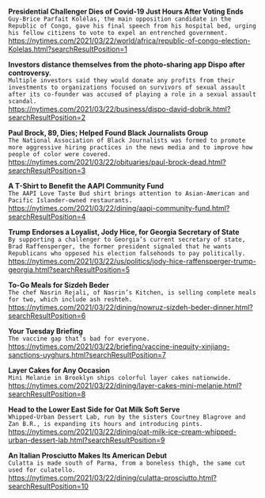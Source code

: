 **Presidential Challenger Dies of Covid-19 Just Hours After Voting Ends**\
`Guy-Brice Parfait Kolélas, the main opposition candidate in the Republic of Congo, gave his final speech from his hospital bed, urging his fellow citizens to vote to expel an entrenched government.`\
https://nytimes.com/2021/03/22/world/africa/republic-of-congo-election-Kolelas.html?searchResultPosition=1

**Investors distance themselves from the photo-sharing app Dispo after controversy.**\
`Multiple investors said they would donate any profits from their investments to organizations focused on survivors of sexual assault after its co-founder was accused of playing a role in a sexual assault scandal.`\
https://nytimes.com/2021/03/22/business/dispo-david-dobrik.html?searchResultPosition=2

**Paul Brock, 89, Dies; Helped Found Black Journalists Group**\
`The National Association of Black Journalists was formed to promote more aggressive hiring practices in the news media and to improve how people of color were covered.`\
https://nytimes.com/2021/03/22/obituaries/paul-brock-dead.html?searchResultPosition=3

**A T-Shirt to Benefit the AAPI Community Fund**\
`The AAPI Love Taste Bud shirt brings attention to Asian-American and Pacific Islander-owned restaurants.`\
https://nytimes.com/2021/03/22/dining/aapi-community-fund.html?searchResultPosition=4

**Trump Endorses a Loyalist, Jody Hice, for Georgia Secretary of State**\
`By supporting a challenger to Georgia’s current secretary of state, Brad Raffensperger, the former president signaled that he wants Republicans who opposed his election falsehoods to pay politically.`\
https://nytimes.com/2021/03/22/us/politics/jody-hice-raffensperger-trump-georgia.html?searchResultPosition=5

**To-Go Meals for Sizdeh Beder**\
`The chef Nasrin Rejali, of Nasrin’s Kitchen, is selling complete meals for two, which include ash reshteh.`\
https://nytimes.com/2021/03/22/dining/nowruz-sizdeh-beder-dinner.html?searchResultPosition=6

**Your Tuesday Briefing**\
`The vaccine gap that’s bad for everyone.`\
https://nytimes.com/2021/03/22/briefing/vaccine-inequity-xinjiang-sanctions-uyghurs.html?searchResultPosition=7

**Layer Cakes for Any Occasion**\
`Mini Melanie in Brooklyn ships colorful layer cakes nationwide.`\
https://nytimes.com/2021/03/22/dining/layer-cakes-mini-melanie.html?searchResultPosition=8

**Head to the Lower East Side for Oat Milk Soft Serve**\
`Whipped-Urban Dessert Lab, run by the sisters Courtney Blagrove and Zan B.R., is expanding its hours and introducing pints.`\
https://nytimes.com/2021/03/22/dining/oat-milk-ice-cream-whipped-urban-dessert-lab.html?searchResultPosition=9

**An Italian Prosciutto Makes Its American Debut**\
`Culatta is made south of Parma, from a boneless thigh, the same cut used for culatello.`\
https://nytimes.com/2021/03/22/dining/culatta-prosciutto.html?searchResultPosition=10

